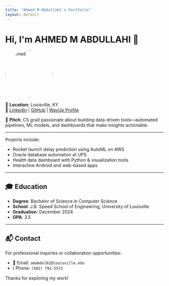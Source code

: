 ```yaml
---
title: "Ahmed M Abdullahi's Portfolio"
layout: default
---
```


# Hi, I'm AHMED M ABDULLAHI 👋

<img src="src/images/me.jpg" alt="Ahmed" style="border-radius: 50%; width: 150px;">

📍 **Location**: Louisville, KY  
🔗 [LinkedIn](https://www.linkedin.com/in/ahmed001a/) | [GitHub](https://github.com/AhmedMurshid) | [WayUp Profile](https://www.wayup.com/profile/Ahmed-Abdullahi-7ed34b9d47/)

🎯 **Pitch**: CS grad passionate about building data-driven tools—automated pipelines, ML models, and dashboards that make insights actionable.

---

Projects include:
- Rocket launch delay prediction using AutoML on AWS
- Oracle database automation at UPS
- Health data dashboard with Python & visualization tools
- Interactive Android and web-based apps

---

## 🎓 Education

- **Degree**: Bachelor of Science in Computer Science
- **School**: J.B. Speed School of Engineering, University of Louisville
- **Graduation**: December 2024
- **GPA**: 3.5

---

## 📬 Contact

For professional inquiries or collaboration opportunities:

- 📧 Email: `amabdul02@louisville.edu`
- 📞 Phone: `(502) 792-5573`

Thanks for exploring my work!

